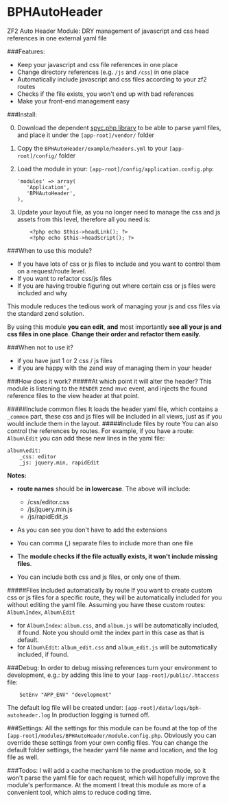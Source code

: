 BPHAutoHeader
==============

ZF2 Auto Header Module: DRY management of javascript and css head references in one external yaml file

###Features:

- Keep your javascript and css file references in one place
- Change directory references (e.g. `/js` and `/css`) in one place
- Automatically include javascript and css files according to your zf2 routes
- Checks if the file exists, you won't end up with bad references
- Make your front-end management easy

###Install:

0. Download the dependent [spyc.php library](https://github.com/mustangostang/spyc/blob/master/Spyc.php) to be able to parse yaml files, and place it under the `[app-root]/vendor/` folder
1. Copy the `BPHAutoHeader/example/headers.yml` to your `[app-root]/config/` folder
2. Load the module in your: `[app-root]/config/application.config.php`:

    ``` 
	'modules' => array(
       'Application',
       'BPHAutoHeader',
    ),
    ```
3. Update your layout file, as you no longer need to manage the css and js assets from this level, therefore all you need is:

	```
		<?php echo $this->headLink(); ?>
		<?php echo $this->headScript(); ?>
	```

###When to use this module?
- If you have lots of css or js files to include and you want to control them on a request/route level.
- If you want to refactor css/js files
- If you are having trouble figuring out where certain css or js files were included and why

This module reduces the tedious work of managing your js and css files via the standard zend solution.

By using this module **you can edit**, **and** most importantly **see all your js and css files in one place**. **Change their order and refactor them easily.**

###When not to use it?
- if you have just 1 or 2 css / js files
- if you are happy with the zend way of managing them in your header

###How does it work?
#####At which point it will alter the header?
This module is listening to the `RENDER` zend mvc event, and injects the found reference files to the view header at that point.

#####Include common files
It loads the header yaml file, which contains a `_common` part, these css and js files will be included in all views, just as if you would include them in the layout.
#####Include files by route
You can also control the references by routes. For example, if you have a route: `Album\Edit` you can add these new lines in the yaml file:

	album\edit:
		_css: editor
		_js: jquery.min, rapidEdit

**Notes:** 

- **route names** should be **in lowercase**.
The above will include:
	- /css/editor.css
	- /js/jquery.min.js
	- /js/rapidEdit.js

- As you can see you don't have to add the extensions
- You can comma (,) separate files to include more than one file
- The **module checks if the file actually exists, it won't include missing files**.
- You can include both css and js files, or only one of them.


#####Files included automatically by route
If you want to create custom css or js files for a specific route, they will be automatically included for you without editing the yaml file.
Assuming you have these custom routes: `Album\Index`, `Album\Edit`

- for `Album\Index`: `album.css`, and `album.js` will be automatically included, if found. Note you should omit the index part in this case as that is default.
- for `Album\Edit`: `album_edit.css` and `album_edit.js` will be automatically included, if found.


###Debug:
In order to debug missing references turn your environment to development, e.g.: by adding this line to your `[app-root]/public/.htaccess` file:

		SetEnv "APP_ENV" "development"

The default log file will be created under: `[app-root]/data/logs/bph-autoheader.log`
In production logging is turned off.

###Settings:
All the settings for this module can be found at the top of the `[app-root]/modules/BPHAutoHeader/module.config.php`.
Obviously you can override these settings from your own config files.
You can change the default folder settings, the header yaml file name and location, and the log file as well.

###Todos:
I will add a cache mechanism to the production mode, so it won't parse the yaml file for each request, which will hopefully improve the module's performance. At the moment I treat this module as more of a convenient tool, which aims to reduce coding time.






